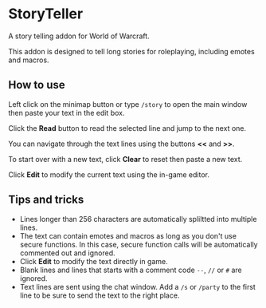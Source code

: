 StoryTeller
===========
A story telling addon for World of Warcraft.

This addon is designed to tell long stories for roleplaying, including emotes and macros.

How to use
----------
Left click on the minimap button or type `/story` to open the main window then paste your text in the edit box.

Click the **Read** button to read the selected line and jump to the next one.

You can navigate through the text lines using the buttons **<<** and **>>**.

To start over with a new text, click **Clear** to reset then paste a new text.

Click **Edit** to modify the current text using the in-game editor.

Tips and tricks
----------------
* Lines longer than 256 characters are automatically spliltted into multiple lines.
* The text can contain emotes and macros as long as you don't use secure functions. In this case, secure function calls will be automatically commented out and ignored.
* Click **Edit** to modify the text directly in game.
* Blank lines and lines that starts with a comment code `--`, `//` or `#` are ignored.
* Text lines are sent using the chat window. Add a `/s` or `/party` to the first line to be sure to send the text to the right place.